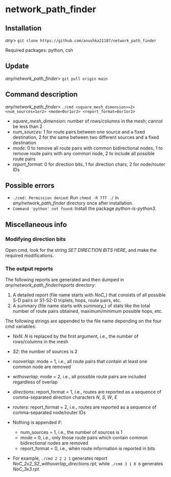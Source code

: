 # network_path_finder

## Installation

*any*> `git clone https://github.com/anushka21187/network_path_finder`

Required packages: python, csh


## Update

*any/network_path_finder*> `git pull origin main`


## Command description

*any/network_path_finder*> `./cmd <square_mesh_dimension>=2> <num_sources=1or2> <mode=0or1or2> <report_format=0or1or2>` 

* *square_mesh_dimension*: number of rows/columns in the mesh; cannot be less than 2
* *num_sources*: 1 for route pairs between one source and a fixed destination, 2 for the same between two different sources and a fixed destination
* *mode*: 0 to remove all route pairs with common bidirectional nodes, 1 to remove route pairs with any common node, 2 to include all possible route pairs
* *report_format*: 0 for direction bits, 1 for direction chars, 2 for node/router IDs

## Possible errors

* `./cmd: Permission denied`: Run `chmod -R 777 ./` in *any/network_path_finder* directory once after installation.
* `Command 'python' not found`: Install the package *python-is-python3*.


## Miscellaneous info

### Modifying direction bits

Open cmd, look for the string *SET DIRECTION BITS HERE*, and make the required modifications.

### The output reports

The following reports are generated and then dumped in *any/network_path_finder/reports* directory:
1. A detailed report (file name starts with *NoC_*) that consists of all possible S-D pairs or S1-S2-D triplets, hops, route pairs, etc.
2. A summary (file name starts with *summary_*) of stats like the total number of route pairs obtained, maximum/minimum possible hops, etc.

The following strings are appended to the file name depending on the four cmd variables:
* *NxN*: *N* is replaced by the first argument, i.e., the number of rows/columns in the mesh
* _S2_: the number of sources is 2
* _nooverlap_: mode = 1, i.e., all route pairs that contain at least one common node are removed
* _withoverlap_: mode = 2, i.e., all possible route pairs are included regardless of overlap
* _directions_: report_format = 1, i.e., routes are reported as a sequence of comma-separated direction characters *N*, *S*, *W*, *E*
* _routers_: report_format = 2, i.e., routes are reported as a sequence of comma-separated node/router IDs
* Nothing is appended if:
  * num_sources = 1, i.e., the number of sources is 1
  * mode = 0, i.e., only those route pairs which contain common bidirectional nodes are removed
  * report_format = 0, i.e., when route information is reported in bits
  
* For example, `./cmd 2 2 2 1` generates report *NoC_2x2_S2_withoverlap_directions.rpt*, while `./cmd 3 1 0 0` generates *NoC_3x3.rpt*.
